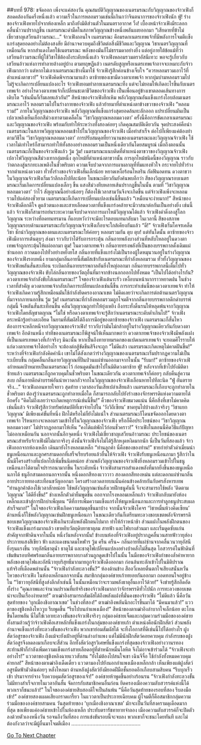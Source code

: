 ##บทที่ 978: ขจัดออก
เพิ่งจะแค่สองวัน คุณสมบัติวิญญาณของเนตรมรณะกับวิญญาณของจ้าวเฟิงก็สอดคล้องกันครึ่งหนึ่งแล้ว
ความเร็วในการหลอมรวมเช่นนี้เกินกว่าจินตนาการของจ้าวเฟิงนัก
ฟู่!
ร่างของจ้าวเฟิงหายไปจากห้องเหล็ก มาถึงยังมิติส่วนตัวในมนตราอากาศ
วิ้ง!
เบื้องหน้าจ้าวเฟิงมีระลอกคลื่นน้ำวนปรากฏขึ้น เนตรมรณะดำมืดในสภาพวิญญาณข้างหนึ่งพลันเผยออกมา
“เสียดายที่ข้าไม่เชี่ยวชาญเสวียนอ้าวมรณะ...”
จ้าวเฟิงถอนใจ
เนตรมรณะ คือมรดกเนตรเทพเจ้าที่มีพลังการโจมตีเเข็งแกร่งสุดยอดอย่างไม่ต้องสงสัย
มีอำนาจควบคุมถึงชีวิตต่อสิ่งมีชีวิตและวิญญาณ
วิชาเนตรวิญญาณที่เหมือนกัน หากสำแดงโดยใช้เนตรมรณะ พลังของมันก็ไม่ธรรมดาอย่างยิ่ง
แต่อยู่ภายใต้ข้อแม้ที่ว่า เสวียนอ้าวมรณะที่ผู้ใช้วิชาใช้ต้องถึงระดับหนึ่งแล้ว
จ้าวเฟิงหลอมรวมตราอัสนีเทวะ พอจะรู้เกี่ยวกับเสวียนอ้าวแห่งการทำลายล้างอยู่บ้าง
ตามทฤษฏีแล้ว เนตรดับสูญหรือเนตรเทพเจ้าอาจจะเหมาะกับจ้าวเฟิงมากกว่า
แต่หากไม่เอาเนตรมรณะข้างนี้มาใช้ จ้าวเฟิงรู้สึกค่อนข้างเจ็บใจ
“ควรหลอมรวมเอาไว้ที่ตำแหน่งตาขวา!”
จ้าวเฟิงคิดพิจารณามาแล้ว
ตาซ้ายของเขามีดวงตาเทพเจ้า หากบุ่มบ่ามหลอมรวมไป ไม่รู้จะเกิดการเปลี่ยนแปลงอะไร
จ้าวเฟิงยอมทำลายเนตรมรณะทิ้ง แต่จะไม่ยอมให้เกิดอะไรขึ้นกับเนตรเทพเจ้า
อย่างไรดวงตาเทพเจ้าก็เปลี่ยนชะตาชีวิตของจ้าวเฟิง เป็นเพื่อนอยู่ข้างเขาตลอดเส้นทางการเติบโต
“เช่นนั้นก็เริ่มเลยแล้วกัน!”
สีหน้าของจ้าวเฟิงฮึกเหิม
พลังวิญญาณอันแข็งแกร่งโอบล้อมเนตรมรณะเอาไว้ หลอมรวมไปในร่างกายของจ้าวเฟิง แล้วย้ายมาที่ตำแหน่งตาข้างขวาของจ้าวเฟิง
“หลอมรวม!”
ภายในวิญญาณของจ้าวเฟิง พลังวิญญาณที่แข็งแกร่งสุดยอดล้นทะลักออก แปรเปลี่ยนมันเป็นเปลวเพลิงเย็นเยือกสีม่วงเทาตามเคล็ดใน ‘วิชาวิญญาณหลอมดวงตา’
ครั้งนี้คือการขัดเกลาเนตรมรณะและวิญญาณของจ้าวเฟิง พร้อมกับทำให้ระหว่างทั้งสองค่อยๆ เกิดคุณสมบัติเดียวกัน
จุดประสงค์คือนำเนตรมรณะในสภาพวิญญาณหลอมเข้าไปในวิญญาณของจ้าวเฟิง
เมื่อทำสำเร็จ ต่อไปก็เพียงแค่ต้องทำตามวิธีใน ‘วิชาวิญญาณหลอมดวงตา’ การปรับสมดุลที่ยาวนานของเนตรมรณะและวิญญาณจ้าวเฟิง ใช้เวลาไม่เท่าไหร่ก็สามารถทำให้ทั้งสองอย่างหลอมรวมเป็นหนึ่งเดียวกันโดยสมบูรณ์
เมื่อถึงตอนนั้น เนตรมรณะก็เป็นของจ้าวเฟิงแล้ว
วู้ม วู้ม!
เนตรมรณะแนบติดที่ตำแหน่งตาขวาของวิญญาณจ้าวเฟิง
เปลวไฟวิญญาณสีม่วงเทากลุ่มหนึ่ง ลุกไหม้ที่ตำแหน่งตาขวานั้น
การลุกไหม้ชนิดนี้ของวิญญาณ ราวกับว่าตกลงสู่นรกทะเลเพลิงในชั่วพริบตา ความเจ็บปวดจากการเผาผลาญที่ทิ่มแทงหัวใจ กระจายไปทั่วร่างจากตำแหน่งดวงตา
ทั่วทั้งร่างของจ้าวเฟิงสั่นเล็กน้อย หยาดเหงื่อร้อนไหลริน กัดฟันอดทน
ดวงตาขวาในวิญญาณจ้าวเฟิงเริ่มเว้าลึกลงไปทีละน้อย
ในขณะเดียวกันยังค้นพบอีกว่า สีของวิญญาณรอบเนตรมรณะเริ่มเกิดการเปลี่ยนแปลงเล็กๆ ขึ้น แสงสีม่วงทึบหลายเส้นปรากฏขึ้นในนั้น
ตามที่ ‘วิชาวิญญาณหลอมดวงตา’ ว่าไว้ สัญญาณนี้อย่างน้อยๆ ก็ต้องใช้เวลาสามวันจึงจะเกิดขึ้น
แต่จ้าวเฟิงเพิ่งจะหลอมรวมไปแค่สองชั่วยาม เนตรมรณะก็เกิดการเปลี่ยนแปลงเช่นนี้ขึ้นแล้ว
“เหมือนจะง่ายมาก!”
สีหน้าของจ้าวเฟิงดีอกดีใจ
ดูแล้วตนเองและสายเลือดดวงตาที่แข็งแกร่งคล้ายจะมีวาสนาต่อกันเป็นอย่างยิ่ง
เช่นนี้แล้ว จ้าวเฟิงก็สามารถย่นระยะความเจ็บปวดจากการเผาไหม้วิญญาณได้แล้ว
จ้าวเฟิงดำดิ่งลงสู่โลกวิญญาณ ระหว่างที่อดทนทรมาน ก็แอบหวังว่าจะมีอะไรตอบแทนกลับมา
ในเวลานี้ สีของสภาพวิญญาณรอบด้านเนตรมรณะกับวิญญาณจ้าวเฟิงเกือบจะใกล้เคียงกันแล้ว
“ดี!”
จ้าวเฟิงเริ่มโคจรเคล็ดวิชา ชักนำวิญญาณของตนและเนตรมรณะให้ค่อยๆ หลอมรวมกัน
ตุบ ตุบ!
แต่ทันใดนั้น ตาซ้ายของจ้าวเฟิงมีอาการเต้นตุบๆ ส่งมา
ราวกับว่าได้รับการกระตุ้น กลิ่นอายพลังบางส่วนที่หลับใหลอยู่ในดวงตาเทพเจ้าถูกกระตุ้นให้แผ่ออกมา
ตูม!
ในดวงตาเทพเจ้า กลิ่นอายทรงพลังที่เป็นของบรรพกาลดั้งเดิมแผ่ซ่านออก กวาดมองไปทั่วอย่างหยิ่งยโส กลิ่นอายที่แข็งแกร่งไม่เป็นรองผู้ใดหมุนวนอยู่ในร่างวิญญาณของจ้าวเฟิงรอบหนึ่ง
ยามกลุ่มกลิ่นอายนี้สัมผัสเข้ากับเนตรมรณะที่กำลังหลอมรวม
ทั่วทั้งวิญญาณของจ้าวเฟิงพลันสั่นสะเทือน ระเบิดกลิ่นอายบรรพกาลอันยิ่งใหญ่ออกมา
กลิ่นอายบรรพกาลนี้เต็มไปทั่ววิญญาณของจ้าวเฟิง ขับไล่กลิ่นอายของวัตถุอื่นที่มาจากข้างนอกออกไปทั้งหมด
“เป็นไปได้อย่างไรกัน? ดวงตาเทพเจ้ากำลังขับไล่เนตรมรณะ!”
ใจของจ้าวเฟิงเต้นระรัว เหงื่อบนหน้าผากราวหยาดฝน
ในช่วงเวลาที่สำคัญ ดวงตาเทพเจ้ากลับเกิดการเปลี่ยนแปลงเช่นนี้ขึ้น
การกระทำเช่นนี้ของดวงตาเทพเจ้า ทำให้จ้าวเฟิงเกิดความรู้สึกเหมือนมันใช้กำลังยึดครองอาณาเขต
ไม่คิดเลยว่าจะเกิดการต่อต้านเนตรวิญญาณที่มาจากภายนอกขึ้น
วู้ม วู้ม!
เนตรมรณะที่กำลังหลอมรวมถูกโจมตีจากกลิ่นอายบรรพกาลดึกดำบรรพ์กลุ่มนี้ จึงพลันสั่นสะเทือนขึ้น คลื่นวิญญาณถูกทำให้ยุ่งเหยิง ถึงกระทั่งดิ้นรนให้หลุดพ้นจากวิญญาณจ้าวเฟิงโดยสัญชาตญาณ
“ไม่ใช่ หรือดวงตาเทพเจ้าจะรู้สึกว่าเนตรมรณะระดับต่ำเกินไป!”
จ้าวเฟิงตระหนักรู้อย่างละเอียด
ในยามที่สัมผัสได้ถึงการมีอยู่ของตาซ้ายของจ้าวเฟิง เนตรมรณะก็สั่นไหว ต้องการจะหลีกหนีจากวิญญาณของจ้าวเฟิง!
ราวกับว่ามันไม่กล้าอยู่ในร่างวิญญาณเดียวกันกับดวงตาเทพเจ้า
อีกด้านหนึ่ง ท่าทีของเนตรมรณะก็พิสูจน์ให้เห็นมากพอว่า ดวงตาเทพเจ้าของจ้าวเฟิงมีพลังแฝงที่เป็นเนตรเทพดวงที่เก้าจริงๆ
มิฉะนั้น หากเป็นถึงทายาทมรดกของแปดเนตรเทพเจ้า จะยอมศิโรราบให้แก่ดวงตาเทพเจ้าได้อย่างไร จะต้องต่อสู้ขัดขืนสิจึงจะถูก
“ไม่ดีแล้ว เนตรมรณะเกิดเหตุไม่คาดฝันขึ้น!”
ระหว่างที่จ้าวเฟิงกำลังคิดคำนึง
เขาไม่ได้สังเกตว่าร่างวิญญาณของเนตรมรณะเริ่มปรากฏความไม่เป็นระเบียบขึ้น กลุ่มคลื่นกลิ่นอายวิญญาณที่ปั่นป่วนแผ่ซ่านออกมาจากในนั้น
“รับมา!”
ตาซ้ายของจ้าวเฟิงกำหนดเป้าหมายเป็นเนตรมรณะไว้ ก่อนดูดมันเข้าไปในมิติดวงตาซ้าย
ฟู่!
หลังจากที่เข้าไปยังมิติตาซ้ายแล้ว เนตรมรณะก็ถูกควบคุมในชั่วพริบตา
ในขณะเดียวกัน ดวงตาเทพเจ้าก็ค่อยๆ กลับคืนสู่ความสงบ กลิ่นอายดึกดำบรรพ์อันน่าหวาดกลัวจากในวิญญาณของจ้าวเฟิงเลือนหายไปทีละนิด
“ฟู่ อันตรายจริง...”
จ้าวเฟิงถอนหายใจยาว
สุดท้าย เวลาสองวันเสียเปล่าเสียแล้ว เนตรมรณะก็เกือบจะถูกทำลายในชั่วพริบตา
ต้องรู้ว่าเนตรมรณะถูกทำลายเมื่อใด ก็สามารถกลับไปยังร่างของจักรพรรดิแห่งความตายได้อีกครั้ง
“คิดไม่ถึงเลยว่าจะเกิดเหตุการณ์เช่นนี้ขึ้น!”
คิ้วของจ้าวเฟิงขมวดแน่น นี่คือสิ่งที่เขาไม่คาดคิด
เช่นนี้แล้ว จ้าวเฟิงรู้สึกว่าทรัพย์สมบัติที่เขาจ่ายไปใน ‘วังวิถีเซียน’ ขาดทุนไปบ้างแล้วจริงๆ
‘วิชาแยกวิญญาณ’ มีเพียงแค่ขั้นที่หนึ่ง ฝึกได้หรือไม่ก็ยังไม่แน่ใจ
ส่วนเนตรมรณะก็โดนขจัดออกโดยดวงตาเทพเจ้า ไร้หนทางจะหลอมรวมเข้าไปในวิญญาณของจ้าวเฟิง หรือก็คือประโยชน์ของ ‘วิชาวิญญาณหลอมดวงตา’ ไม่ปรากฏออกมาให้เห็น
“คงได้แต่พักไว้ก่อนชั่วคราว!”
จ้าวเฟิงในตอนนี้คิดวิธีแก้ปัญหาไม่ออกเหมือนกัน
นอกจากนั้นอีกจุดหนึ่ง จ้าวเฟิงไม่เชี่ยวชาญเสวียนอ้าวมรณะ ประโยชน์ของเนตรมรณะสำหรับจ้าวเฟิงมีไม่มากจริงๆ
ดังนั้นจ้าวเฟิงจึงไม่ได้รู้สึกหงุดหงิดมากนัก
นี่เป็นวันที่สองแล้ว
จ้าวเฟิงออกจากห้องเหล็ก เดินมายังโรงหลอมเหล็ก
“ท่านลูกค้า นี่คือของของท่าน!”
ชายกำยำตัวดำเมี่ยมนำธนูเหนือนภาและลูกศรสามดอกที่เสร็จเรียบร้อยแล้วยื่นให้จ้าวเฟิง
จ้าวเฟิงรับธนูเหนือนภามา รู้สึกว่าในนั้นมีโครงสร้างที่แปลกไปเพิ่มขึ้นนิดหน่อย
ส่วนพลังวิญญาณของจ้าวเฟิงยิ่งหลอมรวมเข้าไปในธนูเหนือนภาได้ตามใจปรารถนามากขึ้น ในระดับหนึ่ง จ้าวเฟิงสามารถสำแดงพลังที่มากยิ่งขึ้นของธนูเหนือนภาได้
ธนูอีกสามดอกนอกจากนั้น หนึ่งดอกสีทองแวววาว สองดอกสีทองหม่น แต่ละดอกแผ่ซ่านกลิ่นอายประกายทองสะเทือนขวัญออกมา โครงสร้างลวดลายบนนั้นค่อนข้างคล้ายกันกับศรสังหารเทพ
“ท่านลูกค้าต้องใช้เวลาสักหน่อย ใช้พลังวิญญาณเซ่นสังเวยฝึกธนูคันนี้ จึงจะสามารถใช้พลัง ‘ติดตามวิญญาณ’ ได้ดียิ่งขึ้น!”
ช่างเหล็กตัวดำยิ้มพูดขึ้น
ออกจากโรงหลอมเหล็กแล้ว จ้าวเฟิงกลับมายังห้องเหล็กและเข้าสู่การฝึกบำเพ็ญตน
“ดีที่การเพิ่มความแข็งแกร่งให้ธนูเหนือนภาและการทำลูกธนูประสบผลสำเร็จมาก!”
ในใจของจ้าวเฟิงเกิดความสมดุลขึ้นมาบ้าง
จากนั้นจ้าวเฟิงโคจร ‘วิชาหมื่นห้วงคิดเซียน’ ด้านหนึ่งก็ใช้พลังวิญญาณเซ่นฝึกธนูเหนือนภา ในขณะเดียวกันก็เตรียมทะลวงขอบเขตพลังจักรพรรดิ
ขอบเขตวิญญาณของจ้าวเฟิงเกินระดับพลังฝึกตนไปมาก ทำให้ก้าวหน้าช้า
ส่วนแฝงในพลังฝึกตนของจ้าวเฟิงแข็งแกร่งมากแล้ว
เขาหยิบวัตถุดิบยาธาตุลม สายฟ้า และไฟบางส่วนมา และเริ่มดูดซับแก่นสำคัญจากฟ้าดินจากในนั้น
หนึ่งวันหลังจากนั้น!
ข้างบนห้องที่จ้าวเฟิงอยู่ปรากฏคลื่นวนสายฟ้าวายุส่องประกายแสงสีเขียว ฟ้า และแดงขนาดมโหฬาร
วู้ม ครืน ครืน~
กลิ่นอายที่แผ่ซ่านจากคลื่นวนวายุอัสนียิ่งรุนแรงขึ้น วายุอัสนีธาตุน้ำ ธาตุไม้ และธาตุไฟเปลี่ยนแปลงอย่างบ้าคลั่งไม่สิ้นสุด
ไอสวรรค์ในฟ้าดินที่เข้มข้นรอบทิศพร้อมกลิ่นอายบรรพกาลบางส่วนถูกดูดเข้าไปในนั้น
ในมือของจ้าวเฟิงกำของล้ำค่าหายาก พลังของธาตุไฟและอัสนีวายุบริสุทธิ์มากมายถูกจ้าวเฟิงดึงออกมา ก่อนล้นทะลักเข้าไปในมิติปราณแท้จริงที่เดือดพล่านนั้น
“จ้าวเฟิงกำลังทะลวงขั้น?”
ห้องด้านข้าง สืออวี่เหลยตื่นตกใจเสียงสนั่นหวั่นไหวของจ้าวเฟิง
ในห้องเหล็กนอกจากนั้น สมาชิกกลุ่มองค์ชายเก้าทยอยกันออกมา ถอดทอนใจอยู่ข้างใน
“วิชาวายุอัสนีที่สูงส่งลึกล้ำเช่นนี้ ในนั้นเหมือนว่าจะรวมพลังธาตุอื่นเอาไว้ด้วย!”
จิงข่ายรู้สึกอึดอัดทั้งร่าง
“คุณภาพและจำนวนปราณที่แท้จริงของจ้าวเฟิงมากกว่าจักรพรรดิทั่วไปนัก การทะลวงขอบเขตน่าจะเป็นเรื่องง่ายดาย!”
ตาเฒ่าอิงสามารถสัมผัสได้ถึงพลังแฝงที่มั่นคงของจ้าวเฟิง
“ไม่ดีแล้ว นี่คือวันสุดท้ายของ ‘บุกเมืองชิงอาณาเขต’ ในช่วงที่สอง!”
ตาเฒ่าอิงพลันนึกอะไรขึ้นมาได้
“มีคนมาแล้ว!”
แววตาของซูชิงหลิงไหววูบ รีบพูดขึ้น
“รีบไปบนกำแพงเมือง!”
สีหน้าของตาเฒ่าอิงลำบากใจเล็กน้อย ตะโกนขึ้นโดยพลัน
นี่ไม่ใช่เวลาทะลวงขั้นของจ้าวเฟิงจริงๆ
กลุ่มองค์ชายเจ็ดและกลุ่มความร่วมมือขององค์ชายทั้งสามล้วนรู้ว่าจ้าวเฟิงคือเสาหลักที่แข็งแกร่งในกลุ่มขององค์ชายเก้า ตำแหน่งคือนักฝึกสัตว์
ส่วนพลังอำนาจแข็งแกร่งที่ทะลวงขั้นของจ้าวเฟิง พวกเขาย่อมสัมผัสได้
จะทิ้งโอกาสที่ดีเช่นนี้ไปได้อย่างไร
ฝูงสัตว์อสูรของจ้าวเฟิง ถึงแม้จะยังเฝ้าอยู่ที่ด้านล่างกำแพง
แต่ไม่มีนักฝึกสัตว์คอยควบคุม กำลังรบของฝูงสัตว์อสูรจึงลดลงมาเกือบจะสี่ส่วน
อีกทั้งสัตว์อสูรวิเศษที่แข็งแกร่งที่สุดของจ้าวเฟิงอย่างวานรทองสะท้านฟ้าก็กำลังเพิ่มความแข็งแกร่งสายเลือดอยู่ที่ตำหนักหมื่นโลหิต จึงไม่อาจเข้าร่วมได้
“จ้าวเฟิงจะทำอย่างไร!”
แววตาของซูชิงหลิงฉายแววสับสน
“ยังไม่ต้องไปสนใจเขา เฉินจีจื่อ ใช้กำลังทั้งหมดควบคุมค่ายกล!”
สีหน้าของตาเฒ่าอิงเด็ดเดี่ยว แววตามองไปยังนอกกำแพงเมืองเหล็กกล้า
เห็นเพียงแต่ฝูงสัตว์อสูรมืดฟ้ามัวดินค่อยๆ หลั่งไหลมา ด้านหลังฝูงสัตว์ยังมียอดฝีมือชั้นยอดอีกเกือบสามสิบคน
“รีบบุกเร็วเข้า ปรมาจารย์จาง รีบควบคุมสัตว์อสูรของเจ้า!”
องค์ชายห้าพูดขึ้นอย่างร้อนรน
“จ้าวเฟิงกำลังทะลวงขั้น ไม่มีทางสำเร็จภายในเวลาอันสั้น จัดการกับสมาชิกคนอื่นก่อน ยึดครองเมืองความลับสวรรค์แห่งนี้ได้พวกเราก็ชนะแล้ว!”
ในใจขององค์ชายสิบสองดีใจเป็นล้นพ้น
“นี่คือวันสุดท้ายของรอบที่สอง รีบลงมือเข้า!”
องค์ชายสองแผดเสียงกราดเกรี้ยว ในแววตาเป็นประกายเฉียบคม
ผู้โจมตีก็คือสมาชิกกลุ่มความร่วมมือขององค์ชายสามคน
วันสุดท้ายของ ‘บุกเมืองชิงอาณาเขต’ มักจะเป็นวันที่สงครามดุเดือดมากที่สุด
ขอเพียงแค่องค์ชายเข้าไปในห้องเหล็ก ประทับตรารัชทายาทจำลอง เมืองความลับสวรรค์ก็จะปิดตัวลงด้วยตัวเองหนึ่งวัน
รอจนถึงวันที่สอง การแข่งขันรอบนี้จะจบลง พวกเขาก็จะชนะโดยทันที และไม่ต้องกังวลว่าจะมีผู้อื่นมาโจมตีเมือง
……………………………………….


[Go To Next Chapter]( ./216.md)